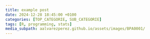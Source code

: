 ```yaml
---
title: example post
date: 2024-12-28 18:45:00 +0100
categories: [TOP_CATEGORIE, SUB_CATEGORIE]
tags: [R, programming, stats]
media_subpath: aalvarezperez.github.io/assets/images/BPA0001/
---
```

